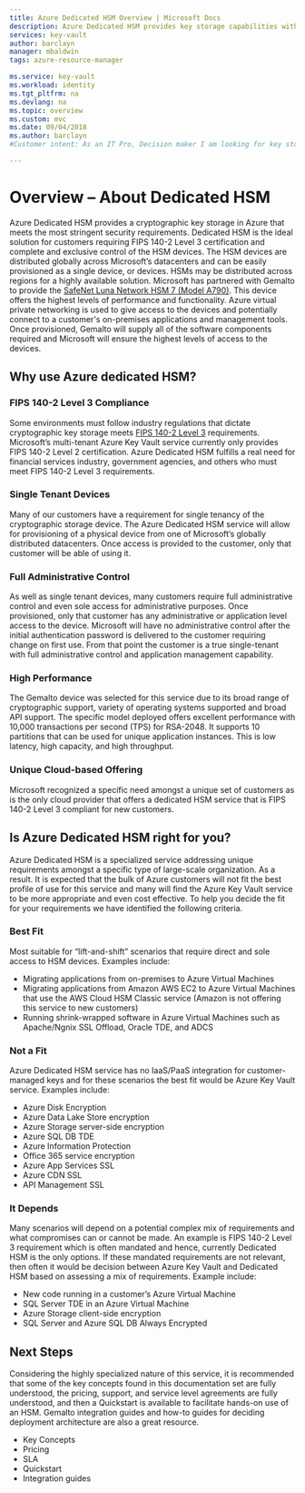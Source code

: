 ```yaml
---
title: Azure Dedicated HSM Overview | Microsoft Docs
description: Azure Dedicated HSM provides key storage capabilities within Azure that meets FIPS 140-2 Level 3 certification
services: key-vault
author: barclayn
manager: mbaldwin
tags: azure-resource-manager

ms.service: key-vault
ms.workload: identity
ms.tgt_pltfrm: na
ms.devlang: na
ms.topic: overview
ms.custom: mvc
ms.date: 09/04/2018
ms.author: barclayn
#Customer intent: As an IT Pro, Decision maker I am looking for key storage capability within Azure Cloud that meets FIPS 140-2 Level 3 certification and that gives me exclusive access to the hardware.

---
```

# Overview – About Dedicated HSM

Azure Dedicated HSM provides a cryptographic key storage in Azure that meets the most stringent security requirements. Dedicated HSM is the ideal solution for customers requiring FIPS 140-2 Level 3 certification and complete and exclusive control of the HSM devices. The HSM devices are distributed globally across Microsoft’s datacenters and can be easily provisioned as a single device, or devices. HSMs may be distributed across regions for a highly available solution. Microsoft has partnered with Gemalto to provide the [SafeNet Luna Network HSM 7 (Model A790)](https://safenet.gemalto.com/data-encryption/hardware-security-modules-hsms/safenet-network-hsm/). This device offers the highest levels of performance and functionality.  Azure virtual private networking is used to give access to the devices and potentially connect to a customer's on-premises applications and management tools. Once provisioned, Gemalto will supply all of the software components required and Microsoft will ensure the highest levels of access to the devices.

## Why use Azure dedicated HSM?

### FIPS 140-2 Level 3 Compliance

Some environments must follow industry regulations that dictate cryptographic key storage meets [FIPS 140-2 Level 3](https://csrc.nist.gov/publications/detail/fips/140/2/final) requirements. Microsoft’s multi-tenant Azure Key Vault service currently only provides FIPS 140-2 Level 2 certification. Azure Dedicated HSM fulfills a real need for financial services industry, government agencies, and others who must meet FIPS 140-2 Level 3 requirements.

### Single Tenant Devices

Many of our customers have a requirement for single tenancy of the cryptographic storage device. The Azure Dedicated HSM service will allow for provisioning of a physical device from one of Microsoft’s globally distributed datacenters. Once access is provided to the customer, only that customer will be able of using it.  

### Full Administrative Control

As well as single tenant devices, many customers require full administrative control and even sole access for administrative purposes. Once provisioned, only that customer has any administrative or application level access to the device. Microsoft will have no administrative control after the initial authentication password is delivered to the customer requiring change on first use.  From that point the customer is a true single-tenant with full administrative control and application management capability.

### High Performance

The Gemalto device was selected for this service due to its broad range of cryptographic support, variety of operating systems supported and broad API support.  The specific model deployed offers excellent performance with 10,000 transactions per second (TPS) for RSA-2048. It supports 10 partitions that can be used for unique application instances. This is low latency, high capacity, and high throughput.

### Unique Cloud-based Offering

Microsoft recognized a specific need amongst a unique set of customers as is the only cloud provider that offers a dedicated HSM service that is FIPS 140-2 Level 3 compliant for new customers.

## Is Azure Dedicated HSM right for you?

Azure Dedicated HSM is a specialized service addressing unique requirements amongst a specific type of large-scale organization. As a result. It is expected that the bulk of Azure customers will not fit the best profile of use for this service and many will find the Azure Key Vault service to be more appropriate and even cost effective. To help you decide the fit for your requirements we have identified the following criteria.

### Best Fit

Most suitable for “lift-and-shift” scenarios that require direct and sole access to HSM devices. Examples include:

- Migrating applications from on-premises to Azure Virtual Machines
- Migrating applications from Amazon AWS EC2 to Azure Virtual Machines that use the AWS Cloud HSM Classic service (Amazon is not offering this service to new customers)
- Running shrink-wrapped software in Azure Virtual Machines such as Apache/Ngnix SSL Offload, Oracle TDE, and ADCS

### Not a Fit

Azure Dedicated HSM service has no IaaS/PaaS integration for customer-managed keys and for these scenarios the best fit would be Azure Key Vault service. Examples include:

- Azure Disk Encryption
- Azure Data Lake Store encryption
- Azure Storage server-side encryption
- Azure SQL DB TDE
- Azure Information Protection
- Office 365 service encryption
- Azure App Services SSL
- Azure CDN SSL 
- API Management SSL

### It Depends

Many scenarios will depend on a potential complex mix of requirements and what compromises can or cannot be made. An example is FIPS 140-2 Level 3 requirement which is often mandated and hence, currently Dedicated HSM is the only options.  If these mandated requirements are not relevant, then often it would be decision between Azure Key Vault and Dedicated HSM based on assessing a mix of requirements. Example include:

- New code running in a customer’s Azure Virtual Machine
- SQL Server TDE in an Azure Virtual Machine
- Azure Storage client-side encryption
- SQL Server and Azure SQL DB Always Encrypted

## Next Steps

Considering the highly specialized nature of this service, it is recommended that some of the key concepts found in this documentation set are fully understood, the pricing, support, and service level agreements are fully understood, and then a Quickstart is available to facilitate hands-on use of an HSM. Gemalto integration guides and how-to guides for deciding deployment architecture are also a great resource.

- Key Concepts
- Pricing
- SLA
- Quickstart
- Integration guides
